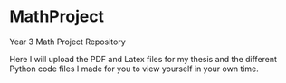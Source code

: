 # MathProject
Year 3 Math Project Repository

Here I will upload the PDF and Latex files for my thesis and the different Python code files I made for you to view yourself in your own time.

